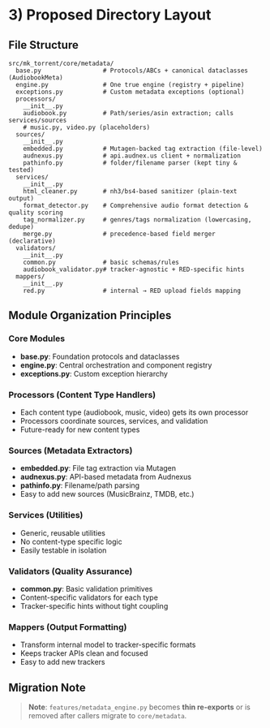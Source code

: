 # 3) Proposed Directory Layout

## File Structure

```
src/mk_torrent/core/metadata/
  base.py                 # Protocols/ABCs + canonical dataclasses (AudiobookMeta)
  engine.py               # One true engine (registry + pipeline)
  exceptions.py           # Custom metadata exceptions (optional)
  processors/
    __init__.py
    audiobook.py          # Path/series/asin extraction; calls services/sources
    # music.py, video.py (placeholders)
  sources/
    __init__.py
    embedded.py           # Mutagen-backed tag extraction (file-level)
    audnexus.py           # api.audnex.us client + normalization
    pathinfo.py           # folder/filename parser (kept tiny & tested)
  services/
    __init__.py
    html_cleaner.py       # nh3/bs4-based sanitizer (plain-text output)
    format_detector.py    # Comprehensive audio format detection & quality scoring
    tag_normalizer.py     # genres/tags normalization (lowercasing, dedupe)
    merge.py              # precedence-based field merger (declarative)
  validators/
    __init__.py
    common.py             # basic schemas/rules
    audiobook_validator.py# tracker-agnostic + RED-specific hints
  mappers/
    __init__.py
    red.py                # internal → RED upload fields mapping
```

## Module Organization Principles

### Core Modules
- **base.py**: Foundation protocols and dataclasses
- **engine.py**: Central orchestration and component registry
- **exceptions.py**: Custom exception hierarchy

### Processors (Content Type Handlers)
- Each content type (audiobook, music, video) gets its own processor
- Processors coordinate sources, services, and validation
- Future-ready for new content types

### Sources (Metadata Extractors)
- **embedded.py**: File tag extraction via Mutagen
- **audnexus.py**: API-based metadata from Audnexus
- **pathinfo.py**: Filename/path parsing
- Easy to add new sources (MusicBrainz, TMDB, etc.)

### Services (Utilities)
- Generic, reusable utilities
- No content-type specific logic
- Easily testable in isolation

### Validators (Quality Assurance)
- **common.py**: Basic validation primitives
- Content-specific validators for each type
- Tracker-specific hints without tight coupling

### Mappers (Output Formatting)
- Transform internal model to tracker-specific formats
- Keeps tracker APIs clean and focused
- Easy to add new trackers

## Migration Note

> **Note**: `features/metadata_engine.py` becomes **thin re-exports** or is removed after callers migrate to `core/metadata`.
